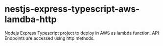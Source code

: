 # nestjs-express-typescript-aws-lamdba-http
Nodejs Express Typescript project to deploy in AWS as lambda function.   API Endpoints are accessed using http methods.
